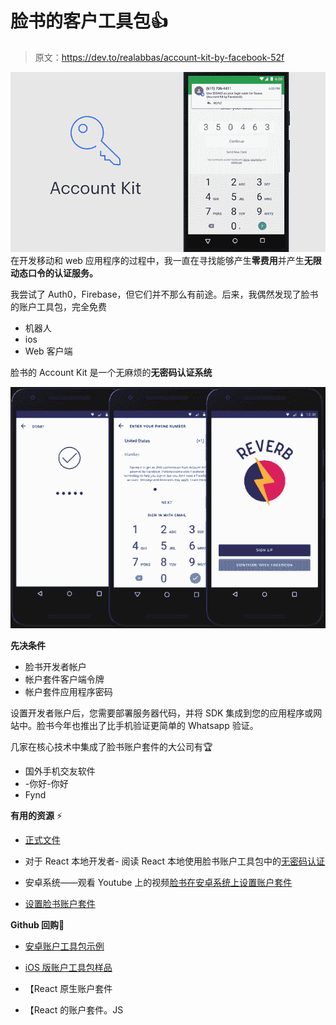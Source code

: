 # 脸书的客户工具包👍

> 原文：<https://dev.to/realabbas/account-kit-by-facebook-52f>

[![Account Kit by Facebook](img/a85ae2b3486a1c6a19fd829a53d21083.png)](https://res.cloudinary.com/practicaldev/image/fetch/s--hgDh5zNw--/c_limit%2Cf_auto%2Cfl_progressive%2Cq_auto%2Cw_880/https://pocketnow.com/wp-content/uploads/2016/04/account-kit.jpg) 
在开发移动和 web 应用程序的过程中，我一直在寻找能够产生**零费用**并产生**无限动态口令的认证服务。**

我尝试了 Auth0，Firebase，但它们并不那么有前途。后来，我偶然发现了脸书的账户工具包，完全免费

*   机器人
*   ios
*   Web 客户端

脸书的 Account Kit 是一个无麻烦的**无密码认证系统**

[![Account Kit by Facebook](img/a593ace37351fd4bf976f6abc3efc71d.png)](https://res.cloudinary.com/practicaldev/image/fetch/s--EcKYkRnX--/c_limit%2Cf_auto%2Cfl_progressive%2Cq_auto%2Cw_880/https://static.xx.fbcdn.net/rsrc.php/v3/y9/r/xKWTidtSQqa.png%3F_nc_x%3DIj3Wp8lg5Kz)

**先决条件**

*   脸书开发者帐户
*   帐户套件客户端令牌
*   帐户套件应用程序密码

设置开发者账户后，您需要部署服务器代码，并将 SDK 集成到您的应用程序或网站中。脸书今年也推出了比手机验证更简单的 Whatsapp 验证。

几家在核心技术中集成了脸书账户套件的大公司有🏆

*   国外手机交友软件
*   -你好-你好
*   Fynd

**有用的资源** ⚡️

*   [正式文件](https://developers.facebook.com/docs/accountkit/)

*   对于 React 本地开发者-
    阅读 React 本地使用脸书账户工具包中的[无密码认证](https://medium.com/react-native-training/passwordless-authentication-in-react-native-using-facebook-account-kit-part-1-8d83e92077e9)

*   安卓系统——观看 Youtube 上的视频[脸书在安卓系统上设置账户套件](https://www.youtube.com/watch?v=4mRMTcmb_V8)

*   [设置脸书账户套件](https://auth0.com/blog/facebook-account-kit-passwordless-authentication/)

**Github 回购**🚀

*   [安卓账户工具包示例](https://github.com/fbsamples/account-kit-samples-for-android)

*   [iOS 版账户工具包样品](https://github.com/fbsamples/account-kit-samples-for-ios)

*   【React 原生账户套件

*   【React 的账户套件。JS